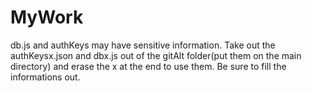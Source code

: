 # MyWork
db.js and authKeys may have sensitive information. 
Take out the authKeysx.json and dbx.js out of the gitAlt
folder(put them on the main directory) and erase the x at
the end to use them.
Be sure to fill the informations out.
